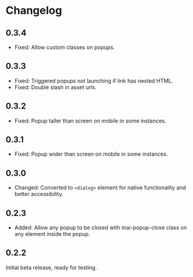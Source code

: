 # Changelog

## 0.3.4
* Fixed: Allow custom classes on popups.

## 0.3.3
* Fixed: Triggered popups not launching if link has nested HTML.
* Fixed: Double slash in asset urls.

## 0.3.2
* Fixed: Popup taller than screen on mobile in some instances.

## 0.3.1
* Fixed: Popup wider than screen on mobile in some instances.

## 0.3.0
* Changed: Converted to `<dialog>` element for native functionality and better accessibility.

## 0.2.3
* Added: Allow any popup to be closed with mai-popup-close class on any element inside the popup.

## 0.2.2
Initial beta release, ready for testing.
